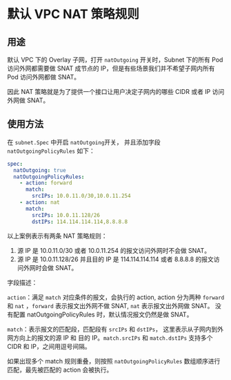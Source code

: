 # 默认 VPC NAT 策略规则

## 用途

默认 VPC 下的 Overlay 子网，打开 `natOutgoing` 开关时，Subnet 下的所有 Pod 访问外网都需要做 SNAT 成节点的 IP，但是有些场景我们并不希望子网内所有 Pod 访问外网都做 SNAT。

因此 NAT 策略就是为了提供一个接口让用户决定子网内的哪些 CIDR 或者 IP 访问外网做 SNAT。

## 使用方法

在 `subnet.Spec` 中开启 `natOutgoing`开关， 并且添加字段 `natOutgoingPolicyRules` 如下：

```yaml
spec:
  natOutgoing: true
  natOutgoingPolicyRules:
    - action: forward
      match:
        srcIPs: 10.0.11.0/30,10.0.11.254
    - action: nat
      match:
        srcIPs: 10.0.11.128/26
        dstIPs: 114.114.114.114,8.8.8.8
```

以上案例表示有两条 NAT 策略规则：

1. 源 IP 是 10.0.11.0/30 或者 10.0.11.254  的报文访问外网时不会做 SNAT。
2. 源 IP 是 10.0.11.128/26 并且目的 IP 是 114.114.114.114 或者 8.8.8.8 的报文访问外网时会做 SNAT。

字段描述：

`action`：满足 `match` 对应条件的报文，会执行的 action, action 分为两种 `forward` 和 `nat` ，`forward` 表示报文出外网不做 SNAT, `nat` 表示报文出外网做 SNAT。
没有配置 natOutgoingPolicyRules 时，默认情况报文仍然是做 SNAT。

`match`：表示报文的匹配段，匹配段有 `srcIPs` 和 `dstIPs`， 这里表示从子网内到外网方向上的报文的源 IP 和 目的 IP。`match.srcIPs` 和 `match.dstIPs` 支持多个 CIDR 和 IP，之间用逗号间隔。

如果出现多个 match 规则重叠，则按照 `natOutgoingPolicyRules` 数组顺序进行匹配，最先被匹配的 action 会被执行。
